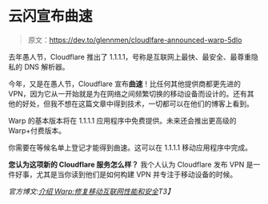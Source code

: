 # 云闪宣布曲速

> 原文：<https://dev.to/glennmen/cloudlfare-announced-warp-5dlo>

去年愚人节，Cloudflare 推出了 1.1.1.1，号称是互联网上最快、最安全、最尊重隐私的 DNS 解析器。

今年，又是在愚人节，Cloudflare 宣布**曲速**！比任何其他提供商都更先进的 VPN，因为它从一开始就是为在网络之间频繁切换的移动设备而设计的。还有其他的好处，但我不想在这篇文章中得到技术，一切都可以在他们的博客上看到。

Warp 的基本版本将在 1.1.1.1 应用程序中免费提供。未来还会推出更高级的 Warp+付费版本。

你需要在等候名单上登记才能得到曲速。这可以在 1.1.1.1 移动应用程序中完成。

**您认为这项新的 Cloudflare 服务怎么样？**
我个人认为 Cloudflare 发布 VPN 是一件好事，尤其是当你读到他们是如何构建 VPN 并专注于移动设备的时候。

*官方博文:[介绍 Warp:修复移动互联网性能和安全](https://blog.cloudflare.com/1111-warp-better-vpn/)T3】*